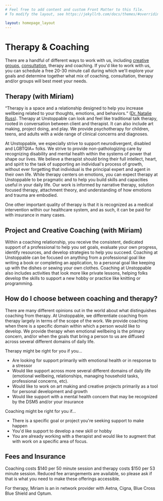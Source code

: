 ```yaml
---
# Feel free to add content and custom Front Matter to this file.
# To modify the layout, see https://jekyllrb.com/docs/themes/#overriding-theme-defaults

layout: homepage_layout
---
```

# Therapy & Coaching

There are a handful of different ways to work with us, including [creative groups](groups.html), [consultation](consultation.html), therapy and coaching. If you&#39;d like to work with us, you can schedule a free 20-30 minute call during which we&#39;ll explore your goals and determine together what mix of coaching, consultation, therapy and/or groups will best meet your needs. 

## **Therapy (with Miriam)**

&#8220;Therapy is a space and a relationship designed to help you increase wellbeing related to your thoughts, emotions, and behaviors.&#8220; ([Dr. Natalie Russ](https://www.natalierusspsyd.com/)). Therapy at Unstoppable can look and feel like traditional talk therapy, rooted in conversation between client and therapist. It can also include art making, project doing, and play. We provide psychotherapy for children, teens, and adults with a wide range of clinical concerns and diagnoses. 

At Unstoppable, we especially strive to support neurodivergent, disabled and LGBTQIA+ folks. We strive to provide non-pathologizing care by recognizing disability and mental health within the systems of power that shape our lives. We believe a therapist should bring their full intellect, heart, and spirit to the task of supporting an individual&#39;s process of growth, without ever forgetting that individual is the principal expert and agent in their own life. While therapy centers on emotions, you can expect therapy at Unstoppable to be pragmatic and to help you build skills and capacities useful in your daily life. Our work is informed by narrative therapy, solution focused therapy, attachment theory, and understanding of how emotions and trauma are embodied. 

One other important quality of therapy is that it is recognized as a medical intervention within our healthcare system, and as such, it can be paid for with insurance in many cases. 

## **Project and Creative Coaching (with Miriam)**

Within a coaching relationship, you receive the consistent, dedicated support of a professional to help you set goals, evaluate your own progress, identify resources, and develop strategies to help you succeed. Coaching at Unstoppable can be focused on anything from a professional goal like writing a book or completing an application, to a personal goal like keeping up with the dishes or sewing your own clothes. Coaching at Unstoppable also includes activities that look more like private lessons, helping folks develop the skills to support a new hobby or practice like knitting or programming. 

## **How do I choose between coaching and therapy?**

There are many different opinions out in the world about what distinguishes coaching from therapy. At Unstoppable, we differentiate coaching from therapy largely in terms of the scope of the work. We provide coaching when there is a specific domain within which a person would like to develop. We provide therapy when emotional wellbeing is the primary concern, and/or when the goals that bring a person to us are diffused across several different domains of daily life. 

Therapy might be right for you if you&#8230;

- Are looking for support primarily with emotional health or in response to a stressor
- Would like support across more several different domains of daily life (emotional wellbeing, relationships, managing household tasks, professional concerns, etc).
- Would like to work on art making and creative projects primarily as a tool for personal development and growth
- Would like support with a mental health concern that may be recognized by the DSM5 and/or your insurance

Coaching might be right for you if&#8230; 

- There is a specific goal or project you&#39;re seeking support to make happen
- You&#39;d like support to develop a new skill or hobby
- You are already working with a therapist and would like to augment that with work on a specific area of focus.

## Fees and Insurance

Coaching costs $140 per 50 minute session and therapy costs $150 per 53 minute session. Reduced fee arrangements are available, so please ask if that is what you need to make these offerings accessible. 

For therapy, Miriam is an in network provider with Aetna, Cigna, Blue Cross Blue Shield and Optum. 